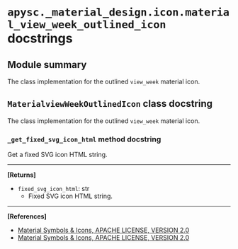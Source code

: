 # `apysc._material_design.icon.material_view_week_outlined_icon` docstrings

## Module summary

The class implementation for the outlined `view_week` material icon.

## `MaterialviewWeekOutlinedIcon` class docstring

The class implementation for the outlined `view_week` material icon.

### `_get_fixed_svg_icon_html` method docstring

Get a fixed SVG icon HTML string.<hr>

**[Returns]**

- `fixed_svg_icon_html`: str
  - Fixed SVG icon HTML string.

<hr>

**[References]**

- [Material Symbols & Icons, APACHE LICENSE, VERSION 2.0](https://fonts.google.com/icons?icon.size=24&icon.color=%23e8eaed)
- [Material Symbols & Icons, APACHE LICENSE, VERSION 2.0](https://www.apache.org/licenses/LICENSE-2.0.html)